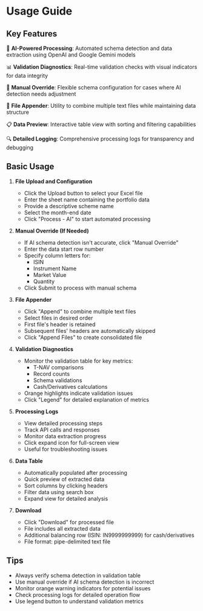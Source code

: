# Usage Guide

## Key Features

🎯 **AI-Powered Processing**: Automated schema detection and data extraction using OpenAI and Google Gemini models

📊 **Validation Diagnostics**: Real-time validation checks with visual indicators for data integrity

🔄 **Manual Override**: Flexible schema configuration for cases where AI detection needs adjustment

📝 **File Appender**: Utility to combine multiple text files while maintaining data structure

📋 **Data Preview**: Interactive table view with sorting and filtering capabilities

🔍 **Detailed Logging**: Comprehensive processing logs for transparency and debugging

## Basic Usage

1. **File Upload and Configuration**
   - Click the Upload button to select your Excel file
   - Enter the sheet name containing the portfolio data
   - Provide a descriptive scheme name
   - Select the month-end date
   - Click "Process - AI" to start automated processing

2. **Manual Override (If Needed)**
   - If AI schema detection isn't accurate, click "Manual Override"
   - Enter the data start row number
   - Specify column letters for:
     - ISIN
     - Instrument Name
     - Market Value
     - Quantity
   - Click Submit to process with manual schema

3. **File Appender**
   - Click "Append" to combine multiple text files
   - Select files in desired order
   - First file's header is retained
   - Subsequent files' headers are automatically skipped
   - Click "Append Files" to create consolidated file

4. **Validation Diagnostics**
   - Monitor the validation table for key metrics:
     - T-NAV comparisons
     - Record counts
     - Schema validations
     - Cash/Derivatives calculations
   - Orange highlights indicate validation issues
   - Click "Legend" for detailed explanation of metrics

5. **Processing Logs**
   - View detailed processing steps
   - Track API calls and responses
   - Monitor data extraction progress
   - Click expand icon for full-screen view
   - Useful for troubleshooting issues

6. **Data Table**
   - Automatically populated after processing
   - Quick preview of extracted data
   - Sort columns by clicking headers
   - Filter data using search box
   - Expand view for detailed analysis

7. **Download**
   - Click "Download" for processed file
   - File includes all extracted data
   - Additional balancing row (ISIN: IN9999999999) for cash/derivatives
   - File format: pipe-delimited text file

## Tips
- Always verify schema detection in validation table
- Use manual override if AI schema detection is incorrect
- Monitor orange warning indicators for potential issues
- Check processing logs for detailed operation flow
- Use legend button to understand validation metrics 